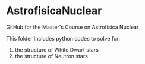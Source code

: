 # AstrofisicaNuclear
GitHub for the Master's Course on Astrofisica Nuclear

This folder includes python codes to solve for:
1) the structure of White Dwarf stars
2) the structure of Neutron stars
